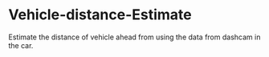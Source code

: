 # Vehicle-distance-Estimate
Estimate the distance of vehicle ahead from using the data from dashcam in the car.
